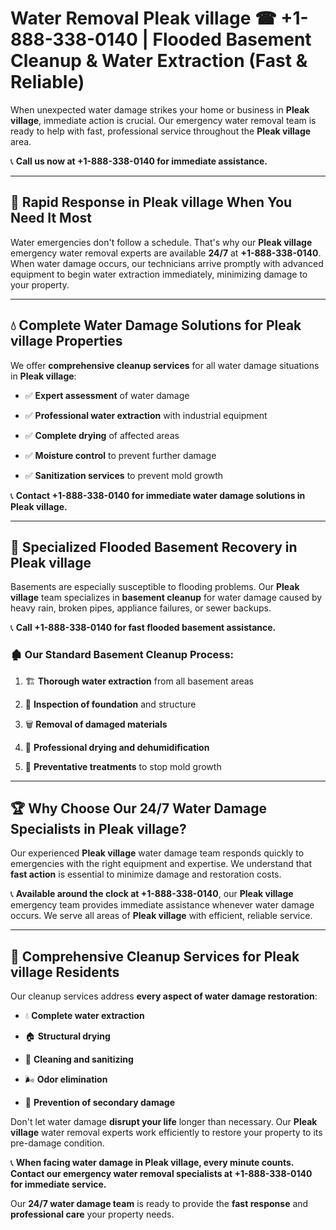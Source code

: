 # Water Removal Pleak village ☎ +1-888-338-0140 | Flooded Basement Cleanup & Water Extraction (Fast & Reliable)

When unexpected water damage strikes your home or business in **Pleak village**, immediate action is crucial. Our emergency water removal team is ready to help with fast, professional service throughout the **Pleak village** area. 

📞 **Call us now at +1-888-338-0140 for immediate assistance.**
---
## 🚀 Rapid Response in Pleak village When You Need It Most
Water emergencies don't follow a schedule. That's why our **Pleak village** emergency water removal experts are available **24/7** at **+1-888-338-0140**. When water damage occurs, our technicians arrive promptly with advanced equipment to begin water extraction immediately, minimizing damage to your property.
---
## 💧 Complete Water Damage Solutions for Pleak village Properties
We offer **comprehensive cleanup services** for all water damage situations in **Pleak village**:
- ✅ **Expert assessment** of water damage  
- ✅ **Professional water extraction** with industrial equipment  
- ✅ **Complete drying** of affected areas  
- ✅ **Moisture control** to prevent further damage  
- ✅ **Sanitization services** to prevent mold growth  
📞 **Contact +1-888-338-0140 for immediate water damage solutions in Pleak village.**
---
## 🌊 Specialized Flooded Basement Recovery in Pleak village
Basements are especially susceptible to flooding problems. Our **Pleak village** team specializes in **basement cleanup** for water damage caused by heavy rain, broken pipes, appliance failures, or sewer backups. 
📞 **Call +1-888-338-0140 for fast flooded basement assistance.**
### 🏚️ Our Standard Basement Cleanup Process:
1. 🏗️ **Thorough water extraction** from all basement areas  
2. 🔎 **Inspection of foundation** and structure  
3. 🗑️ **Removal of damaged materials**  
4. 💨 **Professional drying and dehumidification**  
5. 🚫 **Preventative treatments** to stop mold growth  
---
## 🏆 Why Choose Our 24/7 Water Damage Specialists in Pleak village?
Our experienced **Pleak village** water damage team responds quickly to emergencies with the right equipment and expertise. We understand that **fast action** is essential to minimize damage and restoration costs.
📞 **Available around the clock at +1-888-338-0140**, our **Pleak village** emergency team provides immediate assistance whenever water damage occurs. We serve all areas of **Pleak village** with efficient, reliable service.
---
## 🧹 Comprehensive Cleanup Services for Pleak village Residents
Our cleanup services address **every aspect of water damage restoration**:
- 💧 **Complete water extraction**  
- 🏠 **Structural drying**  
- 🧼 **Cleaning and sanitizing**  
- 🌬️ **Odor elimination**  
- 🚫 **Prevention of secondary damage**  
Don't let water damage **disrupt your life** longer than necessary. Our **Pleak village** water removal experts work efficiently to restore your property to its pre-damage condition.
📞 **When facing water damage in Pleak village, every minute counts. Contact our emergency water removal specialists at +1-888-338-0140 for immediate service.**
Our **24/7 water damage team** is ready to provide the **fast response** and **professional care** your property needs.
